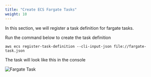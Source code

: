 ```yaml
---
title: "Create ECS Fargate Tasks"
weight: 10
---
```


In this section, we will register a task definition for fargate tasks.

Run the command below to create the task definition

```
aws ecs register-task-definition --cli-input-json file://fargate-task.json
```

The task will look like this in the console

![Fargate Task](/images/ecs-spot-capacity-providers/fargate_task1.png)
